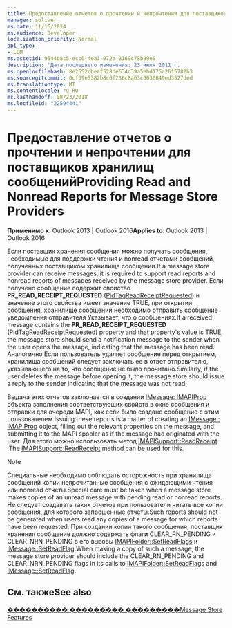 ```yaml
---
title: Предоставление отчетов о прочтении и непрочтении для поставщиков хранилищ сообщений
manager: soliver
ms.date: 11/16/2014
ms.audience: Developer
localization_priority: Normal
api_type:
- COM
ms.assetid: 9644b8c5-ecc0-4ea3-972a-2169c78b99e5
description: 'Дата последнего изменения: 23 июля 2011 г.'
ms.openlocfilehash: 8e2552cbeaf528de634c39a5ebd175a2615782b3
ms.sourcegitcommit: 0cf39e5382b8c6f236c8a63c6036849ed3527ded
ms.translationtype: MT
ms.contentlocale: ru-RU
ms.lasthandoff: 08/23/2018
ms.locfileid: "22594441"
---
```

# <a name="providing-read-and-nonread-reports-for-message-store-providers"></a><span data-ttu-id="cae06-103">Предоставление отчетов о прочтении и непрочтении для поставщиков хранилищ сообщений</span><span class="sxs-lookup"><span data-stu-id="cae06-103">Providing Read and Nonread Reports for Message Store Providers</span></span>

  
  
<span data-ttu-id="cae06-104">**Применимо к**: Outlook 2013 | Outlook 2016</span><span class="sxs-lookup"><span data-stu-id="cae06-104">**Applies to**: Outlook 2013 | Outlook 2016</span></span> 
  
<span data-ttu-id="cae06-105">Если поставщик хранения сообщения можно получать сообщения, необходимые для поддержки чтения и nonread отчетами сообщений, полученных поставщиком хранилища сообщений.</span><span class="sxs-lookup"><span data-stu-id="cae06-105">If a message store provider can receive messages, it is required to support read reports and nonread reports of messages received by the message store provider.</span></span> <span data-ttu-id="cae06-106">Если получено сообщение содержит свойство **PR_READ_RECEIPT_REQUESTED** ([PidTagReadReceiptRequested](pidtagreadreceiptrequested-canonical-property.md)) и значение этого свойства имеет значение TRUE, при открытии сообщения, хранилище сообщений необходимо отправить сообщение уведомления отправителя Указывает, что о сообщениях.</span><span class="sxs-lookup"><span data-stu-id="cae06-106">If a received message contains the **PR_READ_RECEIPT_REQUESTED** ([PidTagReadReceiptRequested](pidtagreadreceiptrequested-canonical-property.md)) property and that property's value is TRUE, the message store should send a notification message to the sender when the user opens the message, indicating that the message has been read.</span></span> <span data-ttu-id="cae06-107">Аналогично Если пользователь удаляет сообщение перед открытием, хранилища сообщений следует заключать ее в ответ отправителю, указывающего на то, что сообщение не было прочитано.</span><span class="sxs-lookup"><span data-stu-id="cae06-107">Similarly, if the user deletes the message before opening it, the message store should issue a reply to the sender indicating that the message was not read.</span></span>
  
<span data-ttu-id="cae06-108">Выдача этих отчетов заключается в создании [IMessage: IMAPIProp](imessageimapiprop.md) объекта заполнения соответствующих свойств в окне сообщения и отправки для очереди MAPI, как если было создано сообщение с этим пользователем.</span><span class="sxs-lookup"><span data-stu-id="cae06-108">Issuing these reports is a matter of creating an [IMessage : IMAPIProp](imessageimapiprop.md) object, filling out the relevant properties on the message, and submitting it to the MAPI spooler as if the message had originated with the user.</span></span> <span data-ttu-id="cae06-109">Для этого можно использовать метод [IMAPISupport::ReadReceipt](imapisupport-readreceipt.md) .</span><span class="sxs-lookup"><span data-stu-id="cae06-109">The [IMAPISupport::ReadReceipt](imapisupport-readreceipt.md) method can be used for this.</span></span> 
  
> [!NOTE]
> <span data-ttu-id="cae06-110">Специальные необходимо соблюдать осторожность при хранилища сообщений копии непрочитанные сообщения с ожидающими чтения или nonread отчеты.</span><span class="sxs-lookup"><span data-stu-id="cae06-110">Special care must be taken when a message store makes copies of an unread message with pending read or nonread reports.</span></span> <span data-ttu-id="cae06-111">Не следует создавать таких отчетов при пользователи читать все копии сообщения, для которого запрошенные отчеты.</span><span class="sxs-lookup"><span data-stu-id="cae06-111">Such reports should not be generated when users read any copies of a message for which reports have been requested.</span></span> <span data-ttu-id="cae06-112">При создании копии такого сообщения, поставщик хранения сообщение должно содержать флаги CLEAR_RN_PENDING и CLEAR_NRN_PENDING в его вызовы [IMAPIFolder::SetReadFlags](imapifolder-setreadflags.md) и [IMessage::SetReadFlag](imessage-setreadflag.md).</span><span class="sxs-lookup"><span data-stu-id="cae06-112">When making a copy of such a message, the message store provider should include the CLEAR_RN_PENDING and CLEAR_NRN_PENDING flags in its calls to [IMAPIFolder::SetReadFlags](imapifolder-setreadflags.md) and [IMessage::SetReadFlag](imessage-setreadflag.md).</span></span> 
  
## <a name="see-also"></a><span data-ttu-id="cae06-113">См. также</span><span class="sxs-lookup"><span data-stu-id="cae06-113">See also</span></span>



[<span data-ttu-id="cae06-114">���������� ��������� ���������</span><span class="sxs-lookup"><span data-stu-id="cae06-114">Message Store Features</span></span>](message-store-features.md)


